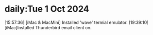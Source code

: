 # daily:Tue  1 Oct 2024

[15:57:36] [iMac & MacMini] Installed 'wave' termial emulator.
[19:39:10] [iMac]Installed Thunderbird email client on.
